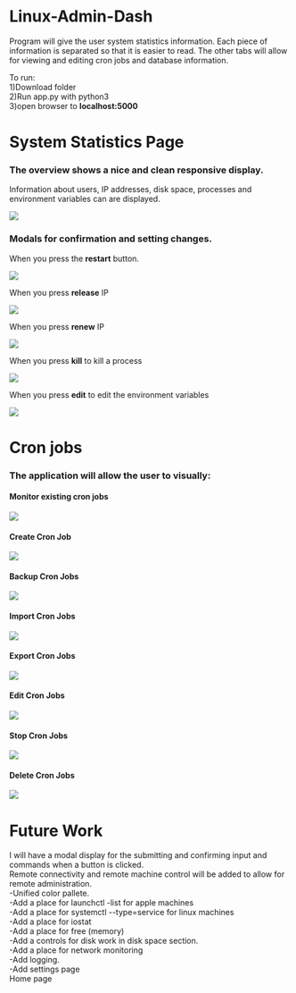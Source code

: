# Linux-Admin-Dash
<p>
Program will give the user system statistics information. Each piece of information is separated so that it is easier to read.
The other tabs will allow for viewing and editing cron jobs and database information. 
</p>

<p>
To run:
  <br> 1)Download folder
  <br> 2)Run app.py with python3
  <br> 3)open browser to <strong>localhost:5000</strong>
</p>

# System Statistics Page

### The overview shows a nice and clean responsive display. 
<p>
Information about users, IP addresses, disk space, processes and environment variables can are displayed. 
</p>
<img src="images/screenshot-overview.png">
<br>

### Modals for confirmation and setting changes. 
<p>When you press the <strong>restart</strong> button.</p> 
<img src="images/screenshot-modal.png">
<p>  When you press <strong>release</strong> IP</p>
<img src="images/screenshot-modal-releaseip.png">
<p>  When you press <strong>renew</strong> IP</p>
<img src="images/screenshot-modal-renewip.png">
<p>  When you press <strong>kill</strong> to kill a process</p>
<img src="images/screenshot-modal-killprocess.png">
<p> When you press <strong>edit</strong> to edit the environment variables</p>
<img src="images/coming-soon.png">






# Cron jobs

<p>
  <h3>The application will allow the user to visually:</h3>

  <h4>Monitor existing cron jobs</h4>	
  <img src="images/screenshot-cronjobs.png">
	<h4>Create Cron Job</h4>
  <img src="images/screenshot-modal-newcronjob.png">
	<h4>Backup Cron Jobs</h4>
  <img src="images/screenshot-modal-backupcronjob.png">
	<h4>Import Cron Jobs</h4>
  <img src="images/screenshot-modal-importcronjob.png">
	<h4>Export Cron Jobs</h4>
  <img src="images/screenshot-modal-exportcronjob.png">
	<h4>Edit Cron Jobs</h4>
  <img src="images/screenshot-modal-editcronjob.png">
	<h4>Stop Cron Jobs</h4>
  <img src="images/screenshot-modal-stopcronjob.png">
	<h4>Delete Cron Jobs</h4>
  <img src="images/screenshot-modal-deletecronjob.png">



</p>


# Future Work

<p> 
 I will have a modal display for the submitting and confirming input and commands when a button is clicked. 
  <br>Remote connectivity and remote machine control will be added to allow for remote administration.
  <br>-Unified color pallete.
  <br>-Add a place for launchctl -list for apple machines
  <br>-Add a place for systemctl --type=service for linux machines
  <br>-Add a place for iostat
  <br>-Add a place for free (memory)
  <br>-Add a controls for disk work in disk space section.
  <br>-Add a place for network monitoring
  <br>-Add logging.
  <br>-Add settings page
  <br>Home page
  
</p>
